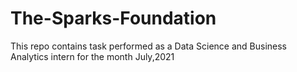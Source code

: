 # The-Sparks-Foundation
This repo contains task performed as a Data Science and Business Analytics intern for the month July,2021
